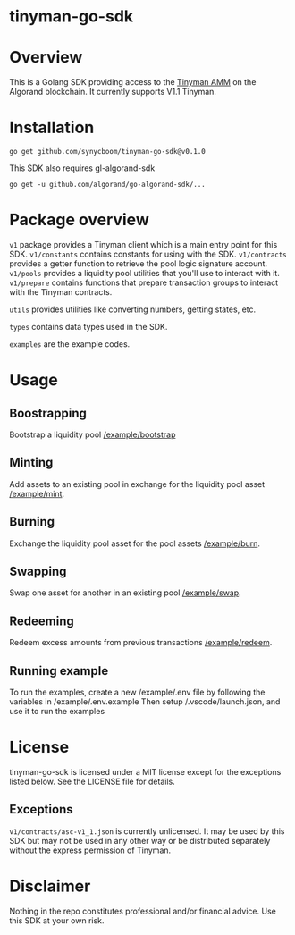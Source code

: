 # tinyman-go-sdk

# Overview
This is a Golang SDK providing access to the [Tinyman AMM](https://docs.tinyman.org/) on the Algorand blockchain. It currently supports V1.1 Tinyman.

# Installation
```command
go get github.com/synycboom/tinyman-go-sdk@v0.1.0
```

This SDK also requires gl-algorand-sdk
```command
go get -u github.com/algorand/go-algorand-sdk/...
```

# Package overview
`v1` package provides a Tinyman client which is a main entry point for this SDK.
`v1/constants` contains constants for using with the SDK.
`v1/contracts` provides a getter function to retrieve the pool logic signature account.
`v1/pools` provides a liquidity pool utilities that you'll use to interact with it.
`v1/prepare` contains functions that prepare transaction groups to interact with the Tinyman contracts.

`utils` provides utilities like converting numbers, getting states, etc.

`types` contains data types used in the SDK.

`examples` are the example codes.

# Usage

## Boostrapping
Bootstrap a liquidity pool [/example/bootstrap](/example/bootstrap)

## Minting
Add assets to an existing pool in exchange for the liquidity pool asset [/example/mint](/example/mint).

## Burning
Exchange the liquidity pool asset for the pool assets [/example/burn](/example/burn).

## Swapping
Swap one asset for another in an existing pool [/example/swap](/example/swap).

## Redeeming
Redeem excess amounts from previous transactions [/example/redeem](/example/redeem).

## Running example
To run the examples, create a new /example/.env file by following the variables in /example/.env.example
Then setup /.vscode/launch.json, and use it to run the examples

# License
tinyman-go-sdk is licensed under a MIT license except for the exceptions listed below. See the LICENSE file for details.

## Exceptions
`v1/contracts/asc-v1_1.json` is currently unlicensed. It may be used by this SDK but may not be used in any other way or be distributed separately without the express permission of Tinyman.

# Disclaimer
Nothing in the repo constitutes professional and/or financial advice. Use this SDK at your own risk.
